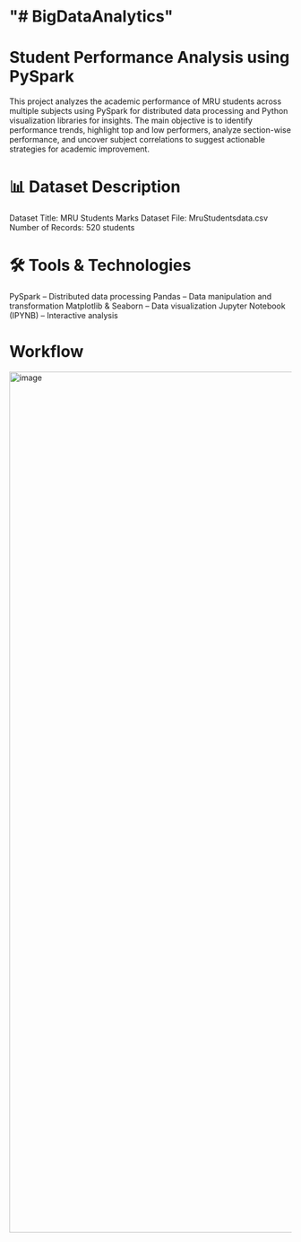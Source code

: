 "# BigDataAnalytics"
=
Student Performance Analysis using PySpark
=
This project analyzes the academic performance of MRU students across multiple subjects using PySpark for distributed data processing and Python visualization libraries for insights.
The main objective is to identify performance trends, highlight top and low performers, analyze section-wise performance, and uncover subject correlations to suggest actionable strategies for academic improvement.

📊 Dataset Description
=
Dataset Title: MRU Students Marks Dataset
File: MruStudentsdata.csv
Number of Records: 520 students

🛠️ Tools & Technologies
=
PySpark – Distributed data processing
Pandas – Data manipulation and transformation
Matplotlib & Seaborn – Data visualization
Jupyter Notebook (IPYNB) – Interactive analysis


Workflow
=
<img width="1024" height="1536" alt="image" src="https://github.com/user-attachments/assets/200ff881-d443-42a9-8567-32f40fc1da81" />


